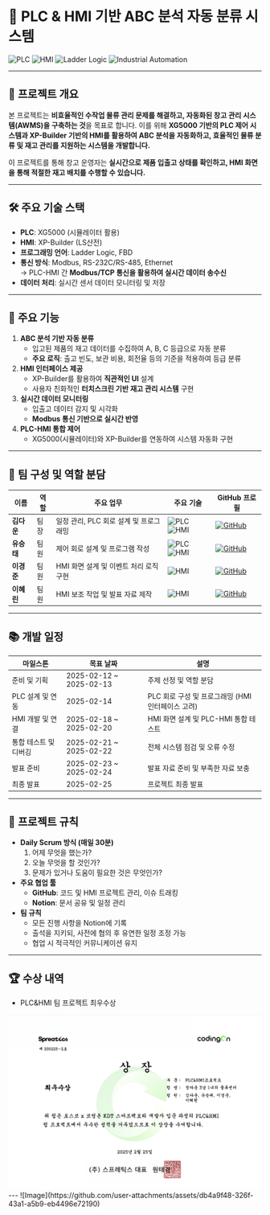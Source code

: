 # 🚀 PLC & HMI 기반 ABC 분석 자동 분류 시스템

![PLC](https://img.shields.io/badge/PLC-XG5000-blue)
![HMI](https://img.shields.io/badge/HMI-XP--Builder-lightgrey)
![Ladder Logic](https://img.shields.io/badge/Ladder%20Logic-%E2%9C%94-green)
![Industrial Automation](https://img.shields.io/badge/Industrial%20Automation-%E2%9C%94-orange)

---

## 📌 프로젝트 개요
본 프로젝트는 **비효율적인 수작업 물류 관리 문제를 해결하고, 자동화된 창고 관리 시스템(AWMS)을 구축하는 것**을 목표로 합니다. 이를 위해 **XG5000 기반의 PLC 제어 시스템과 XP-Builder 기반의 HMI를 활용하여 ABC 분석을 자동화하고, 효율적인 물류 분류 및 재고 관리를 지원하는 시스템을 개발합니다.**  

이 프로젝트를 통해 창고 운영자는 **실시간으로 제품 입출고 상태를 확인하고, HMI 화면을 통해 적절한 재고 배치를 수행할 수 있습니다.**  

---

## 🛠️ 주요 기술 스택
- **PLC**: XG5000 (시뮬레이터 활용)
- **HMI**: XP-Builder (LS산전)
- **프로그래밍 언어**: Ladder Logic, FBD
- **통신 방식**: Modbus, RS-232C/RS-485, Ethernet  
  → PLC-HMI 간 **Modbus/TCP 통신을 활용하여 실시간 데이터 송수신**
- **데이터 처리**: 실시간 센서 데이터 모니터링 및 저장  

---

## 🚀 주요 기능
1. **ABC 분석 기반 자동 분류**
   - 입고된 제품의 재고 데이터를 수집하여 A, B, C 등급으로 자동 분류  
   - **주요 로직**: 출고 빈도, 보관 비용, 회전율 등의 기준을 적용하여 등급 분류
2. **HMI 인터페이스 제공**
   - XP-Builder를 활용하여 **직관적인 UI** 설계  
   - 사용자 친화적인 **터치스크린 기반 재고 관리 시스템** 구현
3. **실시간 데이터 모니터링**
   - 입출고 데이터 감지 및 시각화  
   - **Modbus 통신 기반으로 실시간 반영**
4. **PLC-HMI 통합 제어**
   - XG5000(시뮬레이터)와 XP-Builder를 연동하여 시스템 자동화 구현  

---

## 👥 팀 구성 및 역할 분담
| 이름 | 역할 | 주요 업무 | 주요 기술 | GitHub 프로필 |
|------|------|----------|----------|------------|
| **김다운** | 팀장 | 일정 관리, PLC 회로 설계 및 프로그래밍 | ![PLC](https://img.shields.io/badge/PLC-XG5000-blue) ![HMI](https://img.shields.io/badge/HMI-XP--Builder-lightgrey) | [![GitHub](https://img.shields.io/badge/GitHub-Profile-black?logo=github)](https://github.com/dawoonykim) |
| **유승태** | 팀원 | 제어 회로 설계 및 프로그램 작성 | ![PLC](https://img.shields.io/badge/PLC-XG5000-blue) ![HMI](https://img.shields.io/badge/HMI-XP--Builder-lightgrey) | [![GitHub](https://img.shields.io/badge/GitHub-Profile-black?logo=github)](https://github.com/Yoo-Seung-Tae) |
| **이경준** | 팀원 | HMI 화면 설계 및 이벤트 처리 로직 구현 | ![HMI](https://img.shields.io/badge/HMI-XP--Builder-lightgrey) | [![GitHub](https://img.shields.io/badge/GitHub-Profile-black?logo=github)](https://github.com/KYEONGJUN-LEE) |
| **이혜린** | 팀원 | HMI 보조 작업 및 발표 자료 제작 | ![HMI](https://img.shields.io/badge/HMI-XP--Builder-lightgrey) | [![GitHub](https://img.shields.io/badge/GitHub-Profile-black?logo=github)](https://github.com/hyerin00) |
---

## 📚 개발 일정
| 마일스톤 | 목표 날짜 | 설명 |
|------------|-------------|---------------------------------|
| 준비 및 기획 | 2025-02-12 ~ 2025-02-13 | 주제 선정 및 역할 분담 |
| PLC 설계 및 연동 | 2025-02-14 | PLC 회로 구성 및 프로그래밍 (HMI 인터페이스 고려) |
| HMI 개발 및 연결 | 2025-02-18 ~ 2025-02-20 | HMI 화면 설계 및 PLC-HMI 통합 테스트 |
| 통합 테스트 및 디버깅 | 2025-02-21 ~ 2025-02-22 | 전체 시스템 점검 및 오류 수정 |
| 발표 준비 | 2025-02-23 ~ 2025-02-24 | 발표 자료 준비 및 부족한 자료 보충 |
| 최종 발표 | 2025-02-25 | 프로젝트 최종 발표 |

---

## 🔧 프로젝트 규칙
- **Daily Scrum 방식 (매일 30분)**
    1. 어제 무엇을 했는가?
    2. 오늘 무엇을 할 것인가?
    3. 문제가 있거나 도움이 필요한 것은 무엇인가?
- **주요 협업 툴**
    - **GitHub**: 코드 및 HMI 프로젝트 관리, 이슈 트래킹  
    - **Notion**: 문서 공유 및 일정 관리  
- **팀 규칙**
    - 모든 진행 사항을 Notion에 기록  
    - 출석을 지키되, 사전에 협의 후 유연한 일정 조정 가능  
    - 협업 시 적극적인 커뮤니케이션 유지
---
## 🏆 수상 내역
-  PLC&HMI 팀 프로젝트 최우수상
  <img src="https://raw.githubusercontent.com/ProjectPLC/PLC_ABC_Logistics/main/PLC&HMI_award.png" width="600">
---
![Image](https://github.com/user-attachments/assets/db4a9f48-326f-43a1-a5b9-eb4496e72190)

